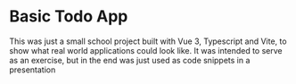 # Basic Todo App
This was just a small school project built with Vue 3, Typescript and Vite, to show what real world applications could look like.
It was intended to serve as an exercise, but in the end was just used as code snippets in a presentation
